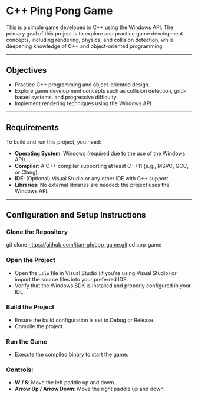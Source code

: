 ﻿# C++ Ping Pong Game

This is a simple game developed in C++ using the Windows API. The primary goal of this project is to explore and practice game development concepts, including rendering, physics, and collision detection, while deepening knowledge of C++ and object-oriented programming.

---

## Objectives

- Practice C++ programming and object-oriented design.
- Explore game development concepts such as collision detection, grid-based systems, and progressive difficulty.
- Implement rendering techniques using the Windows API.

---

## Requirements

To build and run this project, you need:

- **Operating System**: Windows (required due to the use of the Windows API).
- **Compiler**: A C++ compiler supporting at least C++11 (e.g., MSVC, GCC, or Clang).
- **IDE**: (Optional) Visual Studio or any other IDE with C++ support.
- **Libraries**: No external libraries are needed; the project uses the Windows API.

---

## Configuration and Setup Instructions

### Clone the Repository

git clone https://github.com/jtan-gh/cpp_game.git
cd cpp_game


### Open the Project

- Open the `.sln` file in Visual Studio (if you're using Visual Studio) or import the source files into your preferred IDE.
- Verify that the Windows SDK is installed and properly configured in your IDE.

### Build the Project

- Ensure the build configuration is set to Debug or Release.
- Compile the project.

### Run the Game

- Execute the compiled binary to start the game.

### Controls:

- **W / S**: Move the left paddle up and down.
- **Arrow Up / Arrow Down**: Move the right paddle up and down.

